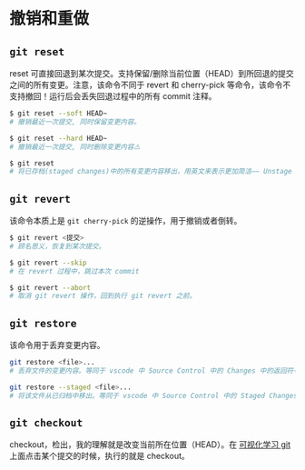 # 撤销和重做

## `git reset`

reset 可直接回退到某次提交。支持保留/删除当前位置（HEAD）到所回退的提交之间的所有变更。注意，该命令不同于 revert 和 cherry-pick 等命令，该命令不支持撤回！运行后会丢失回退过程中的所有 commit 注释。

```sh
$ git reset --soft HEAD~
# 撤销最近一次提交, 同时保留变更内容。

$ git reset --hard HEAD~
# 撤销最近一次提交, 同时删除变更内容⚠️

$ git reset
# 将已存档(staged changes)中的所有变更内容移出，用英文来表示更加简洁—— Unstage All Changes。
```

## `git revert`

该命令本质上是 `git cherry-pick` 的逆操作，用于撤销或者倒转。

```sh
$ git revert <提交>
# 顾名思义，恢复到某次提交。

$ git revert --skip
# 在 revert 过程中，跳过本次 commit

$ git revert --abort
# 取消 git revert 操作，回到执行 git revert 之前。
```

## `git restore`

该命令用于丢弃变更内容。

```sh
git restore <file>...
# 丢弃文件的变更内容。等同于 vscode 中 Source Control 中的 Changes 中的返回符号（Discard Changes）

git restore --staged <file>...
# 将该文件从已归档中移出。等同于 vscode 中 Source Control 中的 Staged Changes 中的减号符号（Unstaged Changes）
```

## `git checkout`

checkout，检出，我的理解就是改变当前所在位置（HEAD）。在 [可视化学习 git](https://learngitbranching.js.org) 上面点击某个提交的时候，执行的就是 checkout。

